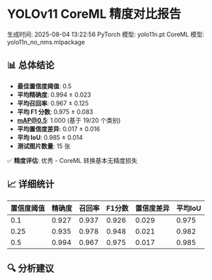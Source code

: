 # YOLOv11 CoreML 精度对比报告

生成时间: 2025-08-04 13:22:56
PyTorch 模型: yolo11n.pt
CoreML 模型: yolo11n_no_nms.mlpackage

## 📊 总体结论

- **最佳置信度阈值**: 0.5
- **平均精确度**: 0.994 ± 0.023
- **平均召回率**: 0.967 ± 0.125
- **平均 F1 分数**: 0.975 ± 0.083
- **mAP@0.5**: 1.000 (基于 19/20 个类别)
- **平均置信度差异**: 0.017 ± 0.016
- **平均 IoU**: 0.985 ± 0.014
- **测试图片数量**: 15 张

✅ **精度评估**: 优秀 - CoreML 转换基本无精度损失

## 📈 详细统计

| 置信度阈值 | 精确度 | 召回率 | F1分数 | 置信度差异 | 平均IoU |
|------------|---------|---------|---------|------------|----------|
| 0.1 | 0.927 | 0.937 | 0.926 | 0.029 | 0.975 |
| 0.25 | 0.935 | 0.978 | 0.948 | 0.021 | 0.982 |
| 0.5 | 0.994 | 0.967 | 0.975 | 0.017 | 0.985 |

## 🔍 分析建议

